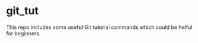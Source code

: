 # git_tut
This repo includes some useful Git tutorial commands which could be helful for beginners.
